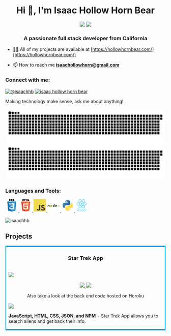 <h1 align="center">Hi 👋, I'm Isaac Hollow Horn Bear</h1>
<p align="center">
  <img src="https://camo.githubusercontent.com/e8e7b06ecf583bc040eb60e44eb5b8e0ecc5421320a92929ce21522dbc34c891/68747470733a2f2f6d656469612e67697068792e636f6d2f6d656469612f6876524a434c467a6361737252346961377a2f67697068792e676966" height="50px"> <img src="https://media4.giphy.com/media/dlh7c1N7NqrH1ns4Yf/giphy.gif" height="50px">
</p>
<h3 align="center">A passionate full stack developer from California</h3>

- 👨‍💻 All of my projects are available at [https://hollowhornbear.com/](https://hollowhornbear.com/)

- 📫 How to reach me **isaachollowhorn@gmail.com**

<h3 align="left">Connect with me:</h3>
<p align="left">
<a href="https://twitter.com/@isaachhb" target="blank"><img align="center" src="https://raw.githubusercontent.com/rahuldkjain/github-profile-readme-generator/master/src/images/icons/Social/twitter.svg" alt="@isaachhb" height="30" width="40" /></a>
<a href="https://linkedin.com/in/isaac hollow horn bear" target="blank"><img align="center" src="https://raw.githubusercontent.com/rahuldkjain/github-profile-readme-generator/master/src/images/icons/Social/linked-in-alt.svg" alt="isaac hollow horn bear" height="30" width="40" /></a>
</p>

 Making technology make sense, ask me about anything!

![GitHub Snake Light](./assets/github-snake-light.svg#gh-light-mode-only)
![GitHub Snake Dark](./assets/github-snake-dark.svg#gh-dark-mode-only)

<h3 align="left">Languages and Tools:</h3>
<p align="left"> <a href="https://www.w3schools.com/css/" target="_blank" rel="noreferrer"> <img src="https://raw.githubusercontent.com/devicons/devicon/master/icons/css3/css3-original-wordmark.svg" alt="css3" width="40" height="40"/> </a> <a href="https://www.w3.org/html/" target="_blank" rel="noreferrer"> <img src="https://raw.githubusercontent.com/devicons/devicon/master/icons/html5/html5-original-wordmark.svg" alt="html5" width="40" height="40"/> </a> <a href="https://developer.mozilla.org/en-US/docs/Web/JavaScript" target="_blank" rel="noreferrer"> <img src="https://raw.githubusercontent.com/devicons/devicon/master/icons/javascript/javascript-original.svg" alt="javascript" width="40" height="40"/> </a> <a href="https://nodejs.org" target="_blank" rel="noreferrer"> <img src="https://raw.githubusercontent.com/devicons/devicon/master/icons/nodejs/nodejs-original-wordmark.svg" alt="nodejs" width="40" height="40"/> </a> <a href="https://www.python.org" target="_blank" rel="noreferrer"> <img src="https://raw.githubusercontent.com/devicons/devicon/master/icons/python/python-original.svg" alt="python" width="40" height="40"/> </a> <a href="https://reactjs.org/" target="_blank" rel="noreferrer"> <img src="https://raw.githubusercontent.com/devicons/devicon/master/icons/react/react-original-wordmark.svg" alt="react" width="40" height="40"/> </a> </p>

<p><img align="center" src="https://github-readme-stats.vercel.app/api/top-langs?username=isaachhb&show_icons=true&locale=en&layout=compact" alt="isaachhb" /></p>

## Projects

<!-- PROJECTS BEGIN -->
<table bordercolor="#33bef5">
  <tr>
    <td width="50%" valign="top">
      <h3 align="center">Star Trek App</h3>
      <br />
      <a href="https://github.com/IsaacHHB/star-trek-app" target="_blank">
        <img src="https://user-images.githubusercontent.com/99921497/173469258-825fb1d6-149f-4504-96e0-e336d9c320a7.png" />
      </a>
      <br />
      <p align="center">
        <a href="https://github.com/IsaacHHB/star-trek-app" target="_blank">
          <img src="https://img.shields.io/badge/-Repo-000?style=for-the-badge&logo=Github&logoColor=white" />
        </a>
        <a href="https://startrekinfo.netlify.app/" target="_blank">
          <img src="https://img.shields.io/badge/-Website-fff?style=for-the-badge&logo=Wordpress&logoColor=black" />
        </a>
      <p align="center">Also take a look at the back end code hosted on Heroku</p>
        <a href="https://github.com/IsaacHHB/star-trek-api" target="_blank">
          <img align="center" src="https://img.shields.io/badge/-Repo-000?style=for-the-badge&logo=Github&logoColor=white" />
        </a>
      </p>
      <p>
        <strong>JavaScript, HTML, CSS, JSON, and NPM</strong> - Star Trek App allows you to search aliens and get back their info.
      </p>
    </td>
    <!-- <td width="50%" valign="top">
      <h3 align="center">Tech Crunch Clone</h3>
      <br />
      <a href="https://rascaltwo.github.io/TechCrunchClone/" target="_blank">
        <img src="https://user-images.githubusercontent.com/9403665/157214139-e79c186a-0848-45c9-aa0f-79dc80127fed.png" />
      </a>
      <br />
      <p align="center">
        <a href="https://github.com/IsaacHHB/star-trek-app" target="_blank">
          <img src="https://img.shields.io/badge/-Repo-000?style=for-the-badge&logo=Github&logoColor=white" />
        </a>
        <a href="https://startrekinfo.netlify.app/" target="_blank">
          <img src="https://img.shields.io/badge/-Website-fff?style=for-the-badge&logo=Wordpress&logoColor=black" />
        </a>
      </p>
      <p>
        <strong>TypeScript, GitHub, JavaScript, HTML, CSS, Shell, EJS, JSON, SVG, GitHub Actions, and NPM</strong> - incrementally Static Regenerating clone of the Tech Crunch Homepage
      </p>
    </td>
  </tr>
  <tr>
    <td width="50%" valign="top">
      <h3 align="center">Twitch User-Markers</h3>
      <br />
      <a href="https://github.com/RascalTwo/TwitchUserMarkers" target="_blank">
        <video src="https://user-images.githubusercontent.com/9403665/155326353-e6eca746-ebb3-421b-99d1-674666e4554d.mp4" />
      </a>
      <br />
      <p align="center">
        <a href="https://github.com/RascalTwo/TwitchUserMarkers" target="_blank">
          <img src="https://img.shields.io/badge/-Repo-000?style=for-the-badge&logo=Github&logoColor=white" />
        </a>
      </p>
      <p>
        <strong>Twitch, JavaScript, TypeScript, HTML, CSS, JSON, CSV, Chrome, Firefox, Greasemonkey, Web Extension, NPM, GraphQL, and REST</strong> - Userscript giving users the ability to create, read, update, and delete their own markers for Twitch.tv live streams and VODs
      </p>
    </td>
    <td width="50%" valign="top">
      <h3 align="center">Twitch Chat Poll Visualizer</h3>
      <br />
      <a href="https://rascaltwo.github.io/Twitch-Chat-Poll-Visualizer/" target="_blank">
        <video src="https://user-images.githubusercontent.com/9403665/156878940-b72b7486-179f-4e02-9075-5c9b7ef969ce.mp4" />
      </a>
      <br />
      <p align="center">
        <a href="https://github.com/RascalTwo/Twitch-Chat-Poll-Visualizer" target="_blank">
          <img src="https://img.shields.io/badge/-Repo-000?style=for-the-badge&logo=Github&logoColor=white" />
        </a>
        <a href="https://rascaltwo.github.io/Twitch-Chat-Poll-Visualizer/" target="_blank">
          <img src="https://img.shields.io/badge/-Website-fff?style=for-the-badge&logo=Wordpress&logoColor=black" />
        </a>
      </p>
      <p>
        <strong>Chart.js, Twitch, JavaScript, HTML, CSS, and JSON</strong> - Generator of Pie & Line charts showcasing the responses of a Twitch chat to impromptu polls
      </p>
    </td>
  </tr> -->
</table>
